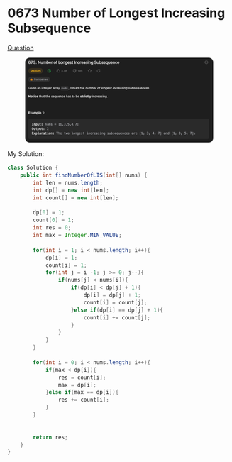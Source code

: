 # 0673 Number of Longest Increasing Subsequence

[Question](https://leetcode.com/problems/number-of-longest-increasing-subsequence/description/?envType=study-plan\&id=algorithm-ii)

<figure><img src="../.gitbook/assets/image (25) (1).png" alt=""><figcaption></figcaption></figure>



My Solution:

```java
class Solution {
    public int findNumberOfLIS(int[] nums) {
        int len = nums.length;
        int dp[] = new int[len];
        int count[] = new int[len];

        dp[0] = 1;
        count[0] = 1;
        int res = 0;
        int max = Integer.MIN_VALUE;

        for(int i = 1; i < nums.length; i++){
            dp[i] = 1;
            count[i] = 1;
            for(int j = i -1; j >= 0; j--){
                if(nums[j] < nums[i]){
                    if(dp[i] < dp[j] + 1){
                        dp[i] = dp[j] + 1;
                        count[i] = count[j];
                    }else if(dp[i] == dp[j] + 1){
                        count[i] += count[j];
                    }
                }
            }
        }

        for(int i = 0; i < nums.length; i++){
            if(max < dp[i]){
                res = count[i];
                max = dp[i];
            }else if(max == dp[i]){
                res += count[i];
            }
        }


        return res;
    }
}
```
